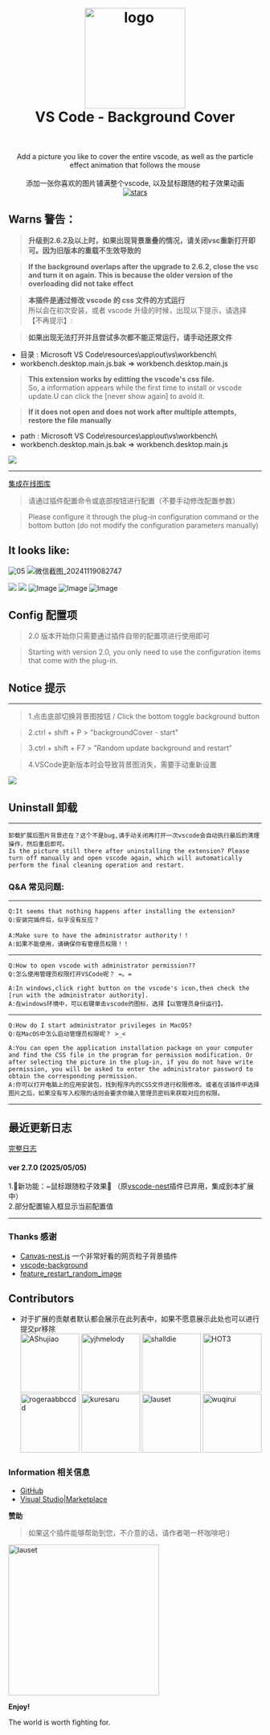<h1 align="center">
  <br>
    <img src="https://user-images.githubusercontent.com/14969576/61449520-b55d9900-a987-11e9-9dc9-e81fa416688c.png" alt="logo" width="200">
  <br>
  VS Code - Background Cover
  <br>

  <br>
</h1>



<p align="center">
Add a picture you like to cover the entire vscode, as well as the particle effect animation that follows the mouse<br/>
<br/>
添加一张你喜欢的图片铺满整个vscode, 以及鼠标跟随的粒子效果动画
<br/>
<a href="https://github.com/vscode-extension/vscode-background-cover">
<img src="https://img.shields.io/github/stars/vscode-extension/vscode-background-cover.svg?style=social" alt="stars">
</a>

</p>

## Warns 警告：

> **升级到2.6.2及以上时，如果出现背景重叠的情况，请关闭vsc重新打开即可。因为旧版本的重载不生效导致的**

> **If the background overlaps after the upgrade to 2.6.2, close the vsc and turn it on again. This is because the older version of the overloading did not take effect**

> **本插件是通过修改 vscode 的 css 文件的方式运行**  
> 所以会在初次安装，或者 vscode 升级的时候，出现以下提示，请选择 【不再提示】:

> **如果出现无法打开并且尝试多次都不能正常运行，请手动还原文件**   

* 目录 : Microsoft VS Code\resources\app\out\vs\workbench\
* workbench.desktop.main.js.bak => workbench.desktop.main.js

>
> **This extension works by editting the vscode's css file.**  
> So, a information appears while the first time to install or vscode update.U can click the [never show again] to avoid it.

> **If it does not open and does not work after multiple attempts, restore the file manually**
* path : Microsoft VS Code\resources\app\out\vs\workbench\
* workbench.desktop.main.js.bak => workbench.desktop.main.js

![](https://user-images.githubusercontent.com/14969576/47090529-b1b0b080-d255-11e8-8812-d541cb1c3852.png)



---
  [集成在线图库](https://vs.20988.xyz/d/24-vscodebei-jing-tu-tu-ku)


>请通过插件配置命令或底部按钮进行配置（不要手动修改配置参数）


>Please configure it through the plug-in configuration command or the bottom button (do not modify the configuration parameters manually)



## It looks like:
![05](https://github.com/user-attachments/assets/373c373e-e672-4ed4-9b4b-d09eaa457c9d)
![微信截图_20241119082747](https://github.com/user-attachments/assets/eb94402d-7193-488a-a148-353879a7e71a)

![](https://github.com/AShujiao/vscode-maxPlus/assets/14969576/20172d72-5384-4bfe-bceb-ec582cfb1698)
![](https://github.com/AShujiao/vscode-maxPlus/assets/14969576/dcbb7870-8342-4069-9dd8-026d3b903420)
![Image](https://github.com/user-attachments/assets/078e6d26-412b-4bb8-8113-3ac3972153b1)
![Image](https://github.com/user-attachments/assets/a8668f9c-6ff1-46f1-b5c2-b606ed327910)
![Image](https://github.com/user-attachments/assets/0ad0f6e2-a777-45a9-ad02-1fd2caaac1df)


## Config 配置项

> 2.0 版本开始你只需要通过插件自带的配置项进行使用即可

> Starting with version 2.0, you only need to use the configuration items that come with the plug-in.

## Notice 提示
---

>1.点击底部切换背景图按钮 / Click the bottom toggle background button

>2.ctrl + shift + P  >  "backgroundCover - start" 

>3.ctrl + shift + F7 >  "Random update background and restart"

>4.VSCode更新版本时会导致背景图消失，需要手动重新设置



![](https://user-images.githubusercontent.com/14969576/58956744-b076c880-87d1-11e9-8552-7a9f93eaf3b4.jpg)


## Uninstall 卸载
---

    卸载扩展后图片背景还在？这个不是bug,请手动关闭再打开一次vscode会自动执行最后的清理操作，然后重启即可。
    Is the picture still there after uninstalling the extension? Please turn off manually and open vscode again, which will automatically perform the final cleaning operation and restart.
    

### Q&A 常见问题:

---

    Q:It seems that nothing happens after installing the extension?
    Q:安装完插件后，似乎没有反应？

    A:Make sure to have the administrator authority！！
    A:如果不能使用，请确保你有管理员权限！！

---

    Q:How to open vscode with administrator permission??
    Q:怎么使用管理员权限打开VSCode呢？ =。=

    A:In windows,click right button on the vscode's icon,then check the [run with the administrator authority].
    A:在windows环境中，可以右键单击vscode的图标，选择【以管理员身份运行】。

---

    Q:How do I start administrator privileges in MacOS?
    Q:在MacOS中怎么启动管理员权限呢？ >_<

    A:You can open the application installation package on your computer and find the CSS file in the program for permission modification. Or after selecting the picture in the plug-in, if you do not have write permission, you will be asked to enter the administrator password to obtain the corresponding permission.
    A:你可以打开电脑上的应用安装包，找到程序内的CSS文件进行权限修改。或者在该插件中选择图片之后，如果没有写入权限的话则会要求你输入管理员密码来获取对应的权限。

---

## 最近更新日志
[完整日志](https://github.com/vscode-extension/vscode-background-cover/blob/master/CHANGELOG.md)

#### ver 2.7.0 (2025/05/05)

  1.🎉新功能：~鼠标跟随粒子效果🎉 （原[vscode-nest](https://github.com/AShujiao/vscode-nest)插件已弃用，集成到本扩展中）  
  2.部分配置输入框显示当前配置值
  
---
### Thanks 感谢

* [Canvas-nest.js](https://github.com/hustcc/canvas-nest.js) 一个非常好看的网页粒子背景插件
* [vscode-background](https://github.com/shalldie/vscode-background)
* [feature_restart_random_image](https://github.com/AShujiao/vscode-background-cover/pull/2)

## Contributors 
* 对于扩展的贡献者默认都会展示在此列表中，如果不愿意展示此处也可以进行提交pr移除   
[<img alt="AShujiao" src="https://avatars2.githubusercontent.com/u/14969576?s=460&v=4" width="117">](https://github.com/AShujiao)
[<img alt="yjhmelody" src="https://avatars0.githubusercontent.com/u/16250688?s=460&v=4" width="117">](https://github.com/yjhmelody)
[<img alt="shalldie" src="https://avatars3.githubusercontent.com/u/9987486?s=460&v=4" width="117">](https://github.com/shalldie)
[<img alt="HOT3" src="https://avatars0.githubusercontent.com/u/43977240?s=400&v=4" width="117">](https://github.com/hot3)
[<img alt="rogeraabbccdd" src="https://avatars0.githubusercontent.com/u/15815422?s=460&v=4" width="117">](https://github.com/rogeraabbccdd)
[<img alt="kuresaru" src="https://avatars.githubusercontent.com/u/31172177?s=460&u=f44be019cc56fdf6d2ae9bbc7e12addb064c0b1b&v=4" width="117">](https://github.com/kuresaru)
[<img alt="lauset" src="https://avatars.githubusercontent.com/u/47267800?v=4" width="117">](https://github.com/lauset)
[<img alt="wuqirui" src="https://avatars.githubusercontent.com/u/53338059?v=4" width="117">](https://github.com/hhdqirui)

### Information 相关信息

* [GitHub](https://github.com/AShujiao/vscode-background-cover)
* [Visual Studio|Marketplace](https://marketplace.visualstudio.com/items?itemName=manasxx.background-cover)


**赞助**
> 如果这个插件能够帮助到您，不介意的话，请作者喝一杯咖啡吧:) 
 
[<img alt="lauset" src="https://zuhaowan-video.oss-cn-beijing.aliyuncs.com/1587571200/177327269-5cd91cdc-ffeb-4e1d-9193-abe5d2bb6b95.jpg" width="300">](https://github.com/lauset)

**Enjoy!**

The world is worth fighting for.
